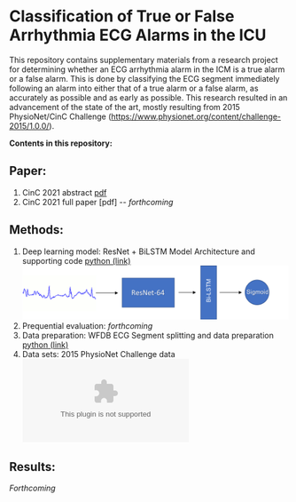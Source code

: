 # Classification of True or False Arrhythmia ECG Alarms in the ICU

This repository contains supplementary materials from a research project for determining whether an ECG arrhythmia alarm in the ICM is a true alarm or a false alarm. This is done by classifying the ECG segment immediately following an alarm into either that of a true alarm or a false alarm, as accurately as possible and as early as possible. This research resulted in an advancement of the state of the art, mostly resulting from 2015 PhysioNet/CinC Challenge (https://www.physionet.org/content/challenge-2015/1.0.0/).

**Contents in this repository:**

## Paper:
1. CinC 2021 abstract [pdf](abstract.pdf)
2. CinC 2021 full paper [pdf] -- _forthcoming_

## Methods:
1. Deep learning model: ResNet + BiLSTM Model Architecture and supporting code [python (link)](resnet_attention.py)
    ![ResNet + BiLSTM](arch.png)   
2. Prequential evaluation: _forthcoming_
3. Data preparation: WFDB ECG Segment splitting and data preparation [python (link)](split.py)
4. Data sets: 2015 PhysioNet Challenge data ![(download)](https://storage.googleapis.com/challenge-2015-1.0.0.physionet.org/reducing-false-arrhythmia-alarms-in-the-icu-the-physionet-computing-in-cardiology-challenge-2015-1.0.0.zip)

## Results:
_Forthcoming_

